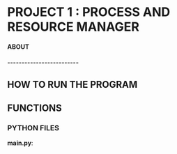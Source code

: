 # PROJECT 1 : PROCESS AND RESOURCE MANAGER

#### ABOUT
#### -------------------------


HOW TO RUN THE PROGRAM
-------------------------

FUNCTIONS
-------------------------

### PYTHON FILES

**main.py**: 
